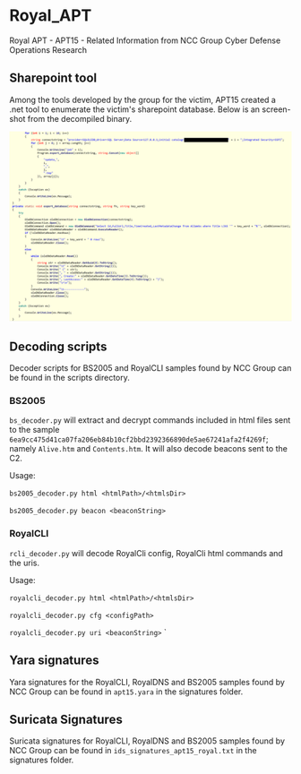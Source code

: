 # Royal_APT
Royal APT - APT15 - Related Information from NCC Group Cyber Defense Operations Research

## Sharepoint tool

Among the tools developed by the group for the victim, APT15 created a .net tool to enumerate the victim's sharepoint database. Below is an screen-shot from the decompiled binary.

![spweb](images/spwebmember.png)

## Decoding scripts
Decoder scripts for BS2005 and RoyalCLI samples found by NCC Group can be found in the scripts directory. 

### BS2005
  `bs_decoder.py` will extract and decrypt commands included in html files sent to the sample `6ea9cc475d41ca07fa206eb84b10cf2bbd2392366890de5ae67241afa2f4269f`; namely `Alive.htm` and `Contents.htm`. It will also decode beacons sent to the C2.

Usage:

`bs2005_decoder.py html <htmlPath>/<htmlsDir>`

`bs2005_decoder.py beacon <beaconString>`

### RoyalCLI
`rcli_decoder.py` will decode RoyalCli config, RoyalCli html commands and the uris. 


Usage:

`royalcli_decoder.py html <htmlPath>/<htmlsDir>`

`royalcli_decoder.py cfg <configPath>`

`royalcli_decoder.py uri <beaconString>`
`

## Yara signatures
Yara signatures for the RoyalCLI, RoyalDNS and BS2005 samples found by NCC Group can be found in `apt15.yara` in the signatures folder.

## Suricata Signatures
Suricata signatures for RoyalCLI, RoyalDNS and BS2005 samples found by NCC Group can be found in `ids_signatures_apt15_royal.txt` in the signatures folder.
